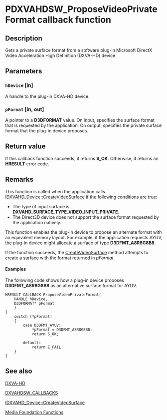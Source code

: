 # PDXVAHDSW_ProposeVideoPrivateFormat callback function

## Description

Gets a private surface format from a software plug-in Microsoft DirectX Video Acceleration High Definition (DXVA-HD) device.

## Parameters

### `hDevice` [in]

A handle to the plug-in DXVA-HD device.

### `pFormat` [in, out]

A pointer to a **D3DFORMAT** value. On input, specifies the surface format that is requested by the application. On output, specifies the private surface format that the plug-in device proposes.

## Return value

If this callback function succeeds, it returns **S_OK**. Otherwise, it returns an **HRESULT** error code.

## Remarks

This function is called when the application calls [IDXVAHD_Device::CreateVideoSurface](https://learn.microsoft.com/windows/desktop/api/dxvahd/nf-dxvahd-idxvahd_device-createvideosurface) if the following conditions are true:

* The type of input surface is **DXVAHD_SURFACE_TYPE_VIDEO_INPUT_PRIVATE**.
* The Direct3D device does not support the surface format requested by the application natively.

This function enables the plug-in device to propose an alternate format with an equivalent memory layout. For example, if the application requests AYUV, the plug-in device might allocate a surface of type **D3DFMT_A8R8G8B8**.

If the function succeeds, the [CreateVideoSurface](https://learn.microsoft.com/windows/desktop/api/dxvahd/nf-dxvahd-idxvahd_device-createvideosurface) method attempts to create a surface with the format returned in *pFormat*.

#### Examples

The following code shows how a plug-in device proposes **D3DFMT_A8R8G8B8** as an alternative surface format for AYUV.

```
HRESULT CALLBACK ProposeVideoPrivateFormat(
    HANDLE hDevice,
    D3DFORMAT* pFormat
    )
{
    switch (*pFormat)
    {
        case D3DFMT_AYUV:
            *pFormat = D3DFMT_A8R8G8B8;
            return S_OK;

        default:
            return E_FAIL;
    }
}

```

## See also

[DXVA-HD](https://learn.microsoft.com/windows/desktop/medfound/dxva-hd)

[DXVAHDSW_CALLBACKS](https://learn.microsoft.com/windows/desktop/api/dxvahd/ns-dxvahd-dxvahdsw_callbacks)

[IDXVAHD_Device::CreateVideoSurface](https://learn.microsoft.com/windows/desktop/api/dxvahd/nf-dxvahd-idxvahd_device-createvideosurface)

[Media Foundation Functions](https://learn.microsoft.com/windows/desktop/medfound/media-foundation-functions)